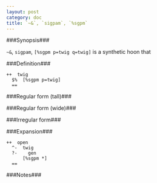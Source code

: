 ```yaml
---
layout: post
category: doc
title: `~&`, `sigpam`, `%sgpm`
---
```


###Synopsis###

`~&`, `sigpam`, `[%sgpm p=twig q=twig]` is a synthetic hoon that

###Definition###

    ++  twig  
      $%  [%sgpm p=twig]
      ==

###Regular form (tall)###

###Regular form (wide)###

###Irregular form###

###Expansion###
    
    ++  open
      ^-  twig
      ?-    gen
          [%sgpm *]
      ==

###Notes###


